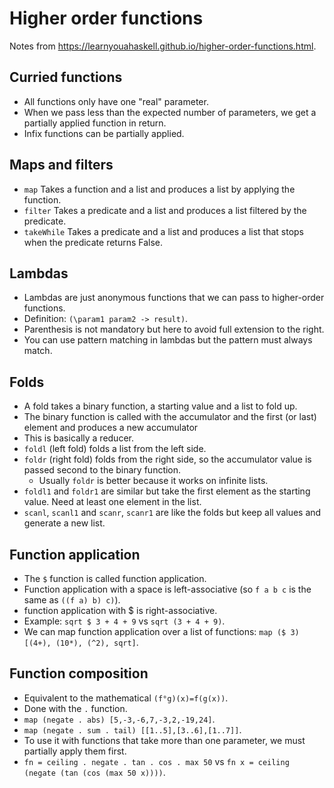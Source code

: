 # Higher order functions

Notes from <https://learnyouahaskell.github.io/higher-order-functions.html>.

## Curried functions

* All functions only have one "real" parameter.
* When we pass less than the expected number of parameters, we get a partially applied function in return.
* Infix functions can be partially applied.

## Maps and filters

* `map` Takes a function and a list and produces a list by applying the function.
* `filter` Takes a predicate and a list and produces a list filtered by the predicate.
* `takeWhile` Takes a predicate and a list and produces a list that stops when the predicate returns False.

## Lambdas

* Lambdas are just anonymous functions that we can pass to higher-order functions.
* Definition: `(\param1 param2 -> result)`.
* Parenthesis is not mandatory but here to avoid full extension to the right.
* You can use pattern matching in lambdas but the pattern must always match.

## Folds

* A fold takes a binary function, a starting value and a list to fold up.
* The binary function is called with the accumulator and the first (or last) element and produces a new accumulator
* This is basically a reducer.
* `foldl` (left fold) folds a list from the left side.
* `foldr` (right fold) folds from the right side, so the accumulator value is passed second to the binary function.
  * Usually `foldr` is better because it works on infinite lists.
* `foldl1` and `foldr1` are similar but take the first element as the starting value. Need at least one element in the list.
* `scanl`, `scanl1` and `scanr`, `scanr1` are like the folds but keep all values and generate a new list.

## Function application

* The `$` function is called function application.
* Function application with a space is left-associative (so `f a b c` is the same as `((f a) b) c)`).
* function application with $ is right-associative.
* Example: `sqrt $ 3 + 4 + 9` vs `sqrt (3 + 4 + 9)`.
* We can map function application over a list of functions: `map ($ 3) [(4+), (10*), (^2), sqrt]`.

## Function composition

* Equivalent to the mathematical `(f°g)(x)=f(g(x))`.
* Done with the `.` function.
* `map (negate . abs) [5,-3,-6,7,-3,2,-19,24]`.
* `map (negate . sum . tail) [[1..5],[3..6],[1..7]]`.
* To use it with functions that take more than one parameter, we must partially apply them first.
* `fn = ceiling . negate . tan . cos . max 50` vs `fn x = ceiling (negate (tan (cos (max 50 x))))`.
